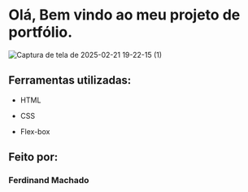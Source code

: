 # Olá, Bem vindo ao meu projeto de portfólio.


![Captura de tela de 2025-02-21 19-22-15 (1)](https://github.com/user-attachments/assets/ce6bce57-43c1-411b-be3c-dbf4b35a5410)


## Ferramentas utilizadas:

* HTML

* CSS

* Flex-box

## Feito por:

### Ferdinand Machado
